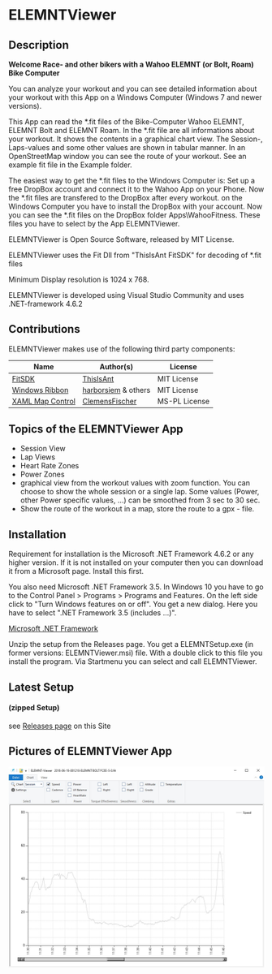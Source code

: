 # ELEMNTViewer


## Description

**Welcome Race- and other bikers with a Wahoo ELEMNT (or Bolt, Roam) Bike Computer**

You can analyze your workout and you can see detailed information about your workout with this App on a Windows Computer (Windows 7 and newer versions).

This App can read the *.fit files of the Bike-Computer Wahoo ELEMNT, ELEMNT Bolt and ELEMNT Roam. In the *.fit file are all informations about your workout. It shows the contents in a graphical chart view. The Session-, Laps-values and some other values are shown in tabular manner. In an OpenStreetMap window you can see the route of your workout. See an example fit file in the Example folder.

The easiest way to get the *.fit files to the Windows Computer is: Set up a free DropBox account and connect it to the Wahoo App on your Phone. Now the *.fit files are transfered to the DropBox after every workout. on the Windows Computer you have to install the DropBox with your account. Now you can see the *.fit files on the DropBox folder Apps\WahooFitness. These files you have to select by the App ELEMNTViewer.

ELEMNTViewer is Open Source Software, released by MIT License.

ELEMNTViewer uses the Fit Dll from "ThisIsAnt FitSDK" for decoding of *.fit files

Minimum Display resolution is 1024 x 768.

ELEMNTViewer is developed using Visual Studio Community and uses .NET-framework 4.6.2



## Contributions

 ELEMNTViewer makes use of the following third party components:


| Name                                                         | Author(s)                                                    | License     |
| ------------------------------------------------------------ | ------------------------------------------------------------ | ----------- |
| [FitSDK](https://www.thisisant.com/developer/resources/downloads/)                   | [ThisIsAnt](https://www.thisisant.com/)                      | MIT License |
| [Windows Ribbon](https://github.com/harborsiem/WindowsRibbon) | [harborsiem](https://github.com/harborsiem) & others | MIT License |
| [XAML Map Control](https://github.com/ClemensFischer/XAML-Map-Control) | [ClemensFischer](https://github.com/ClemensFischer) | MS-PL License |

## Topics of the ELEMNTViewer App
- Session View 
- Lap Views 
- Heart Rate Zones 
- Power Zones 
- graphical view from the workout values with zoom function. You can choose to show the whole session or a single lap. Some values (Power, other Power specific values, ...) can be smoothed from 3 sec to 30 sec.
- Show the route of the workout in a map, store the route to a gpx - file.

## Installation
Requirement for installation is the Microsoft .NET Framework 4.6.2 or any higher version. If it is not installed on your computer then you can download it from a Microsoft page. Install this first.

You also need Microsoft .NET Framework 3.5. In Windows 10 you have to go to the Control Panel > Programs > Programs and Features. On the left side click to "Turn Windows features on or off". You get a new dialog. Here you have to select ".NET Framework 3.5 (includes ...)".

[Microsoft .NET Framework](http://www.microsoft.com/netframework)

Unzip the setup from the Releases page. You get a ELEMNTSetup.exe (in former versions: ELEMNTViewer.msi) file. With a double click to this file you install the program.
Via Startmenu you can select and call ELEMNTViewer.

## Latest Setup
#### (zipped Setup)

see [Releases page](https://github.com/harborsiem/ELEMNTViewer/releases) on this Site


## Pictures of ELEMNTViewer App


![ELEMNTViewer](./Images/Viewer1.jpg)
